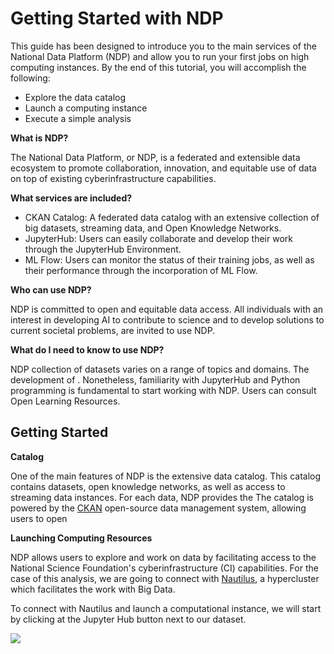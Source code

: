# Getting Started with NDP

This guide has been designed to introduce you to the main services of the National Data Platform (NDP) and allow you to run your first jobs on high computing instances. By the end of this tutorial, you will accomplish the following:

- Explore the data catalog
- Launch a computing instance
- Execute a simple analysis

**What is NDP?**

The National Data Platform, or NDP, is a federated and extensible data ecosystem to promote collaboration, innovation, and equitable use of data on top of existing cyberinfrastructure capabilities.

**What services are included?**

- CKAN Catalog: A federated data catalog with an extensive collection of big datasets, streaming data, and Open Knowledge Networks.
- JupyterHub: Users can easily collaborate and develop their work through the JupyterHub Environment.
- ML Flow: Users can monitor the status of their training jobs, as well as their performance through the incorporation of ML Flow.

**Who can use NDP?**

NDP is committed to open and equitable data access. All individuals with an interest in developing AI to contribute to science and to develop solutions to current societal problems, are invited to use NDP.

**What do I need to know to use NDP?**

NDP collection of datasets varies on a range of topics and domains. The development of . Nonetheless, familiarity with JupyterHub and Python programming is fundamental to start working with NDP. Users can consult Open Learning Resources.

## Getting Started

**Catalog**

One of the main features of NDP is the extensive data catalog. This catalog contains datasets, open knowledge networks, as well as access to streaming data instances. For each data, NDP provides the
The catalog is powered by the [CKAN](https://ckan.org/) open-source data management system, allowing users to open

**Launching Computing Resources**

NDP allows users to explore and work on data by facilitating access to the National Science Foundation's cyberinfrastructure (CI) capabilities. For the case of this analysis, we are going to connect with [Nautilus](https://nationalresearchplatform.org/nautilus/), a hypercluster which facilitates the work with Big Data.

To connect with Nautilus and launch a computational instance, we will start by clicking at the Jupyter Hub button next to our dataset.

<img src="https://github.com/pramonettivega/images/blob/main/Screenshot%202024-01-09%20204427.png?raw=true">
